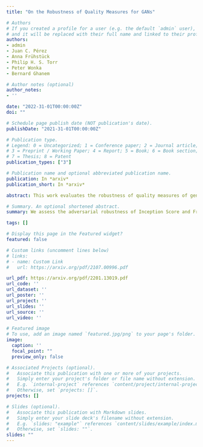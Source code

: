 ```yaml
---
title: "On the Robustness of Quality Measures for GANs"

# Authors
# If you created a profile for a user (e.g. the default `admin` user), write the username (folder name) here 
# and it will be replaced with their full name and linked to their profile.
authors:
- admin
- Juan C. Pérez
- Anna Frühstück
- Philip H. S. Torr 
- Peter Wonka
- Bernard Ghanem

# Author notes (optional)
author_notes:
- ''

date: "2022-31-01T00:00:00Z"
doi: ""

# Schedule page publish date (NOT publication's date).
publishDate: "2021-31-01T00:00:00Z"

# Publication type.
# Legend: 0 = Uncategorized; 1 = Conference paper; 2 = Journal article;
# 3 = Preprint / Working Paper; 4 = Report; 5 = Book; 6 = Book section;
# 7 = Thesis; 8 = Patent
publication_types: ["3"]

# Publication name and optional abbreviated publication name.
publication: In *arxiv*
publication_short: In *arxiv*

abstract: This work evaluates the robustness of quality measures of generative models such as Inception Score (IS) and Fréchet Inception Distance (FID). Analogous to the vulnerability of deep models against a variety of adversarial attacks, we show that such metrics can also be manipulated by additive pixel perturbations.Our experiments indicate that one can generate a distribution of images with very high scores but low perceptual quality.Conversely, one can optimize for small imperceptible perturbations that, when added to real world images, deteriorate their scores.Furthermore, we extend our evaluation to generative models themselves, including the state of the art network StyleGANv2.We show the vulnerability of both the generative model and the FID against additive perturbations in the latent space.Finally, we show that the FID can be robustified by directly replacing the Inception model by a robustly trained Inception. We validate the effectiveness of the robustified metric through extensive experiments, which show that it is more robust against manipulation.

# Summary. An optional shortened abstract.
summary: We assess the adversarial robustness of Inception Score and Frechet Inception Distance (FID) and propose a robustified version of FID.

tags: []

# Display this page in the Featured widget?
featured: false

# Custom links (uncomment lines below)
# links:
# - name: Custom Link
#   url: https://arxiv.org/pdf/2107.00996.pdf

url_pdf: https://arxiv.org/pdf/2201.13019.pdf
url_code: ''
url_dataset: ''
url_poster: ''
url_project: ''
url_slides: ''
url_source: ''
url_video: ''

# Featured image
# To use, add an image named `featured.jpg/png` to your page's folder. 
image:
  caption: ''
  focal_point: ""
  preview_only: false

# Associated Projects (optional).
#   Associate this publication with one or more of your projects.
#   Simply enter your project's folder or file name without extension.
#   E.g. `internal-project` references `content/project/internal-project/index.md`.
#   Otherwise, set `projects: []`.
projects: []

# Slides (optional).
#   Associate this publication with Markdown slides.
#   Simply enter your slide deck's filename without extension.
#   E.g. `slides: "example"` references `content/slides/example/index.md`.
#   Otherwise, set `slides: ""`.
slides: ""
---
```



